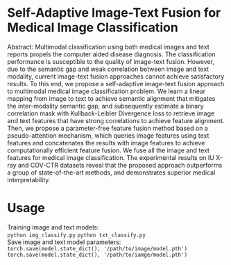 # Self-Adaptive Image-Text Fusion for Medical Image Classification
Abstract: Multimodal classification using both medical images and text reports propels the computer aided disease diagnosis. The classification performance is susceptible to the quality of image-text fusion. However, due to the semantic gap and weak correlation between image and text modality, current image-text fusion approaches cannot achieve satisfactory results. To this end, we propose a self-adaptive image-text fusion approach to multimodal medical image classification problem. We learn a linear mapping from image to text to achieve semantic alignment that mitigates the inter-modality semantic gap, and subsequently estimate a binary correlation mask with Kullback-Leibler Divergence loss to retrieve image and text features that have strong correlations to achieve feature alignment. Then, we propose a parameter-free feature fusion method based on a pseudo-attention mechanism, which queries image features using text features and concatenates the results with image features to achieve computationally efficient feature fusion. We fuse all the image and text features for medical image classification. The experimental results on IU X-ray and COV-CTR datasets reveal that the proposed approach outperforms a group of state-of-the-art methods, and demonstrates superior medical interpretability.
# Usage
Training image and text models:  
`python img_classify.py`
`python txt_classify.py`  
Save image and text model parameters:  
`torch.save(model.state_dict(), '/path/to/image/model.pth')`  
`torch.save(model.state_dict(), '/path/to/iamge/model.pth')`  
